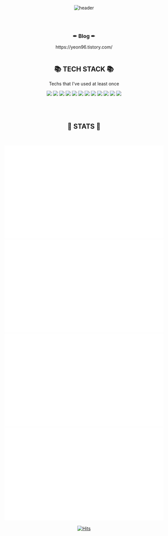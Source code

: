 <div align="center">


![header](https://capsule-render.vercel.app/api?type=rounded&color=1B4D73&height=300&section=header&text=KyeongYeon%20Kim&fontSize=80&fontColor=FFFFFF)


<br/>
<br/>
<!-- badge -->
  <h3>✒ Blog ✒</h3>
https://yeon96.tistory.com/
<br><br>
  <h2>📚 TECH STACK 📚</h2>

Techs that I've used at least once 

<img src="https://img.shields.io/badge/python-3776AB?style=flat-square&logo=python&logoColor=white">
<img src="https://img.shields.io/badge/c++-00599C?style=flat-square&logo=c%2B%2B&logoColor=white"/>
<img src="https://img.shields.io/badge/Java-007396?style=flat-square&logo=Java&logoColor=white"/>
<img src="https://img.shields.io/badge/JavaScript-F7DF1E?style=flat-square&logo=JavaScript&logoColor=black"/>
<img src="https://img.shields.io/badge/HTML-E34F26?style=flat-square&logo=HTML5&logoColor=white"/>
<img src="https://img.shields.io/badge/CSS-1572B6?style=flat-square&logo=CSS3&logoColor=white"/>
<img src="https://img.shields.io/badge/MySQL-4479A1?style=flat-square&logo=MySQL&logoColor=white"/>
<img src="https://img.shields.io/badge/Spring-6DB33F?style=flat-square&logo=Spring&logoColor=white"/>
<img src="https://img.shields.io/badge/github-181717?style=flat-square&logo=github&logoColor=white">
<img src="https://img.shields.io/badge/git-F05032?style=flat-square&logo=git&logoColor=white">
<img src="https://img.shields.io/badge/Illustrator-FF9A00?style=flat-square&logo=AdobeIllustrator&logoColor=white"/>
<img src="https://img.shields.io/badge/QGIS-589632?style=flat-square&logo=Qgis&logoColor=white">
  
 
  
  
  
<br/>
<br/>
<br/>
<br/>
 
  <h2>💪 STATS 💪</h2> 
  
 <!-- GitHub Stats -->
  <br/>
  
![](https://raw.githubusercontent.com/kyeongyeon-kim/github-stats/master/generated/overview.svg#gh-dark-mode-only)
![](https://raw.githubusercontent.com/kyeongyeon-kim/github-stats/master/generated/overview.svg#gh-light-mode-only)
![](https://raw.githubusercontent.com/kyeongyeon-kim/github-stats/master/generated/languages.svg#gh-dark-mode-only)
![](https://raw.githubusercontent.com/kyeongyeon-kim/github-stats/master/generated/languages.svg#gh-light-mode-only)

[![Hits](https://hits.seeyoufarm.com/api/count/incr/badge.svg?url=https%3A%2F%2Fgithub.com%2Fkyeongyeon-kim&count_bg=%23B9D7EA&title_bg=%23555555&icon=smugmug.svg&icon_color=%23E7E7E7&title=hits&edge_flat=false)](https://hits.seeyoufarm.com)


</div>
